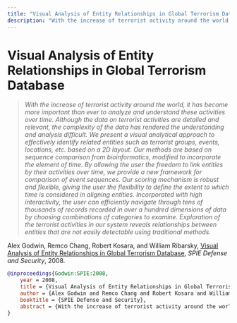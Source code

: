 ```yaml
---
title: "Visual Analysis of Entity Relationships in Global Terrorism Database"
description: "With the increase of terrorist activity around the world, it has become more important than ever to analyze and understand these activities over time. Although the data on terrorist activities are detailed and relevant, the complexity of the data has rendered the understanding and analysis difficult. We present a visual analytical approach to effectively identify related entities such as terrorist groups, events, locations, etc. based on a 2D layout. Our methods are based on sequence comparison from bioinformatics, modified to incorporate the element of time. By allowing the user the freedom to link entities by their activities over time, we provide a new framework for comparison of event sequences. Our scoring mechanism is robust and flexible, giving the user the flexibility to define the extent to which time is considered in aligning entities. Incorporated with high interactivity, the user can efficiently navigate through tens of thousands of records recorded in over a hundred dimensions of data by choosing combinations of categories to examine. Exploration of the terrorist activities in our system reveals relationships between entities that are not easily detectable using traditional methods."
---
```


# Visual Analysis of Entity Relationships in Global Terrorism Database

> _With the increase of terrorist activity around the world, it has become more important than ever to analyze and understand these activities over time. Although the data on terrorist activities are detailed and relevant, the complexity of the data has rendered the understanding and analysis difficult. We present a visual analytical approach to effectively identify related entities such as terrorist groups, events, locations, etc. based on a 2D layout. Our methods are based on sequence comparison from bioinformatics, modified to incorporate the element of time. By allowing the user the freedom to link entities by their activities over time, we provide a new framework for comparison of event sequences. Our scoring mechanism is robust and flexible, giving the user the flexibility to define the extent to which time is considered in aligning entities. Incorporated with high interactivity, the user can efficiently navigate through tens of thousands of records recorded in over a hundred dimensions of data by choosing combinations of categories to examine. Exploration of the terrorist activities in our system reveals relationships between entities that are not easily detectable using traditional methods._

Alex Godwin, Remco Chang, Robert Kosara, and William Ribarsky, <a href="https://media.eagereyes.org/papers/2008/Godwin-SPIE-2008.pdf" target="_blank">Visual Analysis of Entity Relationships in Global Terrorism Database</a>, _SPIE Defense and Security_, 2008.


```bibtex
@inproceedings{Godwin:SPIE:2008,
	year = 2008,
	title = {Visual Analysis of Entity Relationships in Global Terrorism Database},
	author = {Alex Godwin and Remco Chang and Robert Kosara and William Ribarsky},
	booktitle = {SPIE Defense and Security},
	abstract = {With the increase of terrorist activity around the world, it has become more important than ever to analyze and understand these activities over time. Although the data on terrorist activities are detailed and relevant, the complexity of the data has rendered the understanding and analysis difficult. We present a visual analytical approach to effectively identify related entities such as terrorist groups, events, locations, etc. based on a 2D layout. Our methods are based on sequence comparison from bioinformatics, modified to incorporate the element of time. By allowing the user the freedom to link entities by their activities over time, we provide a new framework for comparison of event sequences. Our scoring mechanism is robust and flexible, giving the user the flexibility to define the extent to which time is considered in aligning entities. Incorporated with high interactivity, the user can efficiently navigate through tens of thousands of records recorded in over a hundred dimensions of data by choosing combinations of categories to examine. Exploration of the terrorist activities in our system reveals relationships between entities that are not easily detectable using traditional methods.},
}
```

